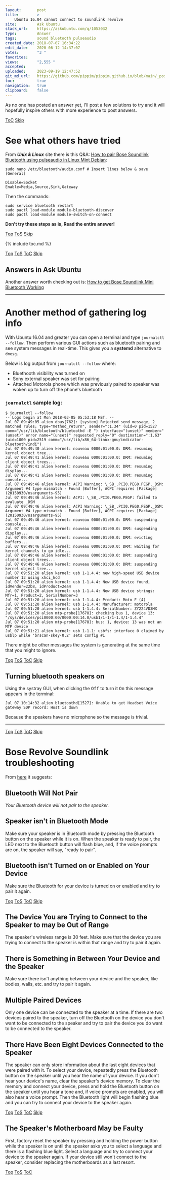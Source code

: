 ```yaml
---
layout:       post
title:        >
    Ubuntu 16.04 cannot connect to soundlink revolve
site:         Ask Ubuntu
stack_url:    https://askubuntu.com/q/1053032
type:         Answer
tags:         sound bluetooth pulseaudio
created_date: 2018-07-07 16:34:22
edit_date:    2020-06-12 14:37:07
votes:        "3 "
favorites:    
views:        "2,555 "
accepted:     
uploaded:     2023-09-19 12:47:52
git_md_url:   https://github.com/pippim/pippim.github.io/blob/main/_posts/2018/2018-07-07-Ubuntu-16.04-cannot-connect-to-soundlink-revolve.md
toc:          true
navigation:   true
clipboard:    false
---
```


As no one has posted an answer yet, I'll post a few solutions to try and it will hopefully inspire others with more experience to post answers.


<a id="hdr1"></a>
<div class="hdr-bar">  <a href="#hdr2">ToC</a>  <a href="#hdr2">Skip</a></div>

# See what others have tried

From ***Unix & Linux*** site there is this Q&A: [How to pair Bose Soundlink Bluetooth using pulseaudio in Linux Mint Debian][1]:

``` 
sudo nano /etc/bluetooth/audio.conf # Insert lines below & save
[General]

Disable=Socket
Enable=Media,Source,Sink,Gateway
```

Then the commands:

``` 
sudo service bluetooth restart
sudo pactl load-module module-bluetooth-discover
sudo pactl load-module module-switch-on-connect
```

**Don't try these steps as is, Read the entire answer!**


<a id="hdr2"></a>
<div class="hdr-bar">  <a href="#">Top</a>  <a href="#hdr1">ToS</a>  <a href="#hdr3">Skip</a></div>

{% include toc.md %}


<a id="hdr3"></a>
<div class="hdr-bar">  <a href="#">Top</a>  <a href="#hdr2">ToS</a>  <a href="#hdr2">ToC</a>  <a href="#hdr4">Skip</a></div>

## Answers in Ask Ubuntu

Another answer worth checking out is: [How to get Bose Soundlink Mini Bluetooth Working][2]


----------


# Another method of gathering log info

With Ubuntu 16.04 and greater you can open a terminal and type `journalctl --follow`. Then perform various GUI actions such as bluetooth pairing and see system messages in real-time. This gives you a **systemd** alternative to `dmesg`.

Below is log output from `journalctl --follow` where:

- Bluethooth visibility was turned on
- Sony external speaker was set for pairing
- Attached Motorola phone which was previously paired to speaker was woken up to turn off the phone's bluetooth

### `journalctl` sample log:

``` 
$ journalctl --follow
-- Logs begin at Mon 2018-03-05 05:53:18 MST. --
Jul 07 09:49:05 alien dbus[762]: [system] Rejected send message, 2 matched rules; type="method_return", sender=":1.34" (uid=0 pid=1527 comm="/usr/lib/bluetooth/bluetoothd -E ") interface="(unset)" member="(unset)" error name="(unset)" requested_reply="0" destination=":1.63" (uid=1000 pid=2519 comm="/usr/lib/x86_64-linux-gnu/indicator-bluetooth/indi")
Jul 07 09:49:40 alien kernel: nouveau 0000:01:00.0: DRM: resuming kernel object tree...
Jul 07 09:49:41 alien kernel: nouveau 0000:01:00.0: DRM: resuming client object trees...
Jul 07 09:49:41 alien kernel: nouveau 0000:01:00.0: DRM: resuming display...
Jul 07 09:49:41 alien kernel: nouveau 0000:01:00.0: DRM: resuming console...
Jul 07 09:49:46 alien kernel: ACPI Warning: \_SB_.PCI0.PEG0.PEGP._DSM: Argument #4 type mismatch - Found [Buffer], ACPI requires [Package] (20150930/nsarguments-95)
Jul 07 09:49:46 alien kernel: ACPI: \_SB_.PCI0.PEG0.PEGP: failed to evaluate _DSM
Jul 07 09:49:46 alien kernel: ACPI Warning: \_SB_.PCI0.PEG0.PEGP._DSM: Argument #4 type mismatch - Found [Buffer], ACPI requires [Package] (20150930/nsarguments-95)
Jul 07 09:49:46 alien kernel: nouveau 0000:01:00.0: DRM: suspending console...
Jul 07 09:49:46 alien kernel: nouveau 0000:01:00.0: DRM: suspending display...
Jul 07 09:49:46 alien kernel: nouveau 0000:01:00.0: DRM: evicting buffers...
Jul 07 09:49:46 alien kernel: nouveau 0000:01:00.0: DRM: waiting for kernel channels to go idle...
Jul 07 09:49:46 alien kernel: nouveau 0000:01:00.0: DRM: suspending client object trees...
Jul 07 09:49:46 alien kernel: nouveau 0000:01:00.0: DRM: suspending kernel object tree...
Jul 07 09:51:20 alien kernel: usb 1-1.4.4: new high-speed USB device number 13 using xhci_hcd
Jul 07 09:51:20 alien kernel: usb 1-1.4.4: New USB device found, idVendor=22b8, idProduct=2ea4
Jul 07 09:51:20 alien kernel: usb 1-1.4.4: New USB device strings: Mfr=1, Product=2, SerialNumber=3
Jul 07 09:51:20 alien kernel: usb 1-1.4.4: Product: Moto E (4)
Jul 07 09:51:20 alien kernel: usb 1-1.4.4: Manufacturer: motorola
Jul 07 09:51:20 alien kernel: usb 1-1.4.4: SerialNumber: ZY224VD3MX
Jul 07 09:51:20 alien mtp-probe[17678]: checking bus 1, device 13: "/sys/devices/pci0000:00/0000:00:14.0/usb1/1-1/1-1.4/1-1.4.4"
Jul 07 09:51:20 alien mtp-probe[17678]: bus: 1, device: 13 was not an MTP device
Jul 07 09:51:21 alien kernel: usb 1-1.1: usbfs: interface 0 claimed by usblp while 'brscan-skey-0.2' sets config #1
```

There might be other messages the system is generating at the same time that you might to ignore.


<a id="hdr4"></a>
<div class="hdr-bar">  <a href="#">Top</a>  <a href="#hdr3">ToS</a>  <a href="#hdr2">ToC</a>  <a href="#hdr5">Skip</a></div>

## Turning bluetooth speakers on

Using the systray GUI, when clicking the <kbd>Off</kbd> to turn it <kbd>On</kbd> this message appears in the terminal:

``` 
Jul 07 10:14:32 alien bluetoothd[1527]: Unable to get Headset Voice gateway SDP record: Host is down
```

Because the speakers have no microphone so the message is trivial.


----------



<a id="hdr5"></a>
<div class="hdr-bar">  <a href="#">Top</a>  <a href="#hdr4">ToS</a>  <a href="#hdr2">ToC</a>  <a href="#hdr6">Skip</a></div>

# Bose Revolve Soundlink troubleshooting

From [here][3] it suggests:

## Bluetooth Will Not Pair

*Your Bluetooth device will not pair to the speaker.*

## Speaker isn't in Bluetooth Mode

Make sure your speaker is in Bluetooth mode by pressing the Bluetooth button on the speaker while it is on. When the speaker is ready to pair, the LED next to the Bluetooth button will flash blue, and, if the voice prompts are on, the speaker will say, "ready to pair".

## Bluetooth isn't Turned on or Enabled on Your Device

Make sure the Bluetooth for your device is turned on or enabled and try to pair it again.


<a id="hdr6"></a>
<div class="hdr-bar">  <a href="#">Top</a>  <a href="#hdr5">ToS</a>  <a href="#hdr2">ToC</a>  <a href="#hdr7">Skip</a></div>

## The Device You are Trying to Connect to the Speaker to may be Out of Range

The speaker's wireless range is 30 feet. Make sure that the device you are trying to connect to the speaker is within that range and try to pair it again.

## There is Something in Between Your Device and the Speaker

Make sure there isn't anything between your device and the speaker, like bodies, walls, etc. and try to pair it again.

## Multiple Paired Devices

Only one device can be connected to the speaker at a time. If there are two devices paired to the speaker, turn off the Bluetooth on the device you don't want to be connected to the speaker and try to pair the device you do want to be connected to the speaker.

## There Have Been Eight Devices Connected to the Speaker

The speaker can only store information about the last eight devices that were paired with it. To select your device, repeatedly press the Bluetooth button on the speaker until you hear the name of your device. If you don't hear your device's name, clear the speaker's device memory. To clear the memory and connect your device, press and hold the Bluetooth button on the speaker until you hear a tone and, if voice prompts are enabled, you will also hear a voice prompt. Then the Bluetooth light will begin flashing blue and you can try to connect your device to the speaker again.


<a id="hdr7"></a>
<div class="hdr-bar">  <a href="#">Top</a>  <a href="#hdr6">ToS</a>  <a href="#hdr2">ToC</a>  <a href="#hdr8">Skip</a></div>

## The Speaker's Motherboard May be Faulty

First, factory reset the speaker by pressing and holding the power button while the speaker is on until the speaker asks you to select a language and there is a flashing blue light. Select a language and try to connect your device to the speaker again. If your device still won't connect to the speaker, consider replacing the motherboards as a last resort.


  [1]: https://unix.stackexchange.com/questions/159881/how-to-pair-bose-soundlink-bluetooth-using-pulseaudio-in-linux-mint-debian-edi
  [2]: https://askubuntu.com/questions/453125/how-to-get-bose-soundlink-mini-bluetooth-working
  [3]: https://www.ifixit.com/Wiki/Bose_Soundlink_Revolve_Troubleshooting


<a id="hdr8"></a>
<div class="hdr-bar">  <a href="#">Top</a>  <a href="#hdr7">ToS</a>  <a href="#hdr2">ToC</a></div>

